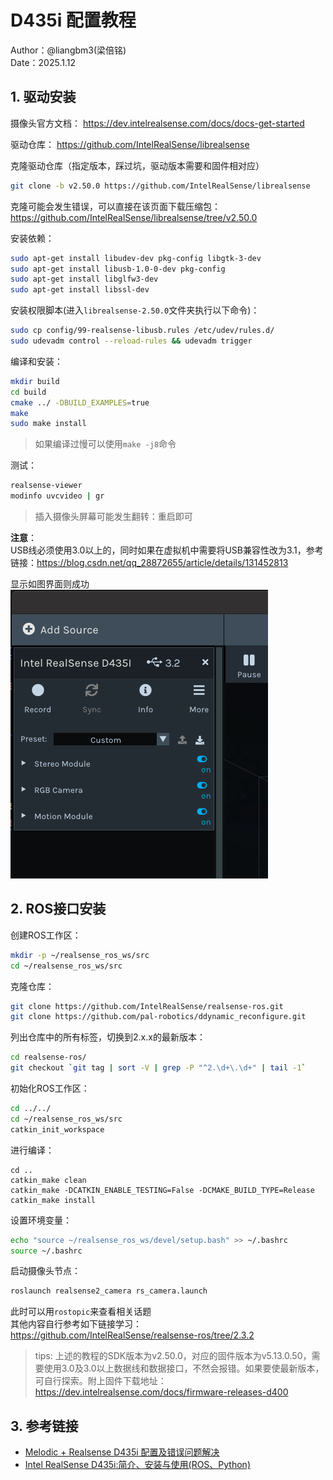 # D435i 配置教程

Author：@liangbm3(梁倍铭)  
Date：2025.1.12

## 1. 驱动安装

摄像头官方文档：
https://dev.intelrealsense.com/docs/docs-get-started

驱动仓库：
https://github.com/IntelRealSense/librealsense

克隆驱动仓库（指定版本，踩过坑，驱动版本需要和固件相对应）
```bash
git clone -b v2.50.0 https://github.com/IntelRealSense/librealsense  
```
克隆可能会发生错误，可以直接在该页面下载压缩包：
https://github.com/IntelRealSense/librealsense/tree/v2.50.0

安装依赖：
```bash
sudo apt-get install libudev-dev pkg-config libgtk-3-dev
sudo apt-get install libusb-1.0-0-dev pkg-config
sudo apt-get install libglfw3-dev
sudo apt-get install libssl-dev
```

安装权限脚本(进入`librealsense-2.50.0`文件夹执行以下命令)：
```bash
sudo cp config/99-realsense-libusb.rules /etc/udev/rules.d/
sudo udevadm control --reload-rules && udevadm trigger 
```

编译和安装：
```bash
mkdir build
cd build
cmake ../ -DBUILD_EXAMPLES=true
make
sudo make install
```

>如果编译过慢可以使用`make -j8`命令

测试：
```bash
realsense-viewer
modinfo uvcvideo | gr
```

>插入摄像头屏幕可能发生翻转：重启即可

**注意**：  
USB线必须使用3.0以上的，同时如果在虚拟机中需要将USB兼容性改为3.1，参考链接：<https://blog.csdn.net/qq_28872655/article/details/131452813>

显示如图界面则成功  
![alt text](./assets/image.png)

## 2. ROS接口安装

创建ROS工作区：
```bash
mkdir -p ~/realsense_ros_ws/src
cd ~/realsense_ros_ws/src
```

克隆仓库：
```bash
git clone https://github.com/IntelRealSense/realsense-ros.git
git clone https://github.com/pal-robotics/ddynamic_reconfigure.git
```

列出仓库中的所有标签，切换到2.x.x的最新版本：
```bash
cd realsense-ros/
git checkout `git tag | sort -V | grep -P "^2.\d+\.\d+" | tail -1`
```

初始化ROS工作区：
```bash
cd ../../
cd ~/realsense_ros_ws/src
catkin_init_workspace
```

进行编译：
```
cd ..
catkin_make clean
catkin_make -DCATKIN_ENABLE_TESTING=False -DCMAKE_BUILD_TYPE=Release
catkin_make install
```

设置环境变量：
```bash
echo "source ~/realsense_ros_ws/devel/setup.bash" >> ~/.bashrc
source ~/.bashrc
```

启动摄像头节点：
```bash
roslaunch realsense2_camera rs_camera.launch
```
此时可以用`rostopic`来查看相关话题  
其他内容自行参考如下链接学习：  
<https://github.com/IntelRealSense/realsense-ros/tree/2.3.2> 

> tips: 上述的教程的SDK版本为v2.50.0，对应的固件版本为v5.13.0.50，需要使用3.0及3.0以上数据线和数据接口，不然会报错。如果要使最新版本，可自行探索。附上固件下载地址：<https://dev.intelrealsense.com/docs/firmware-releases-d400>

## 3. 参考链接

+ [Melodic + Realsense D435i 配置及错误问题解决](https://blog.csdn.net/Hacker_MAI/article/details/107976049)
+ [Intel RealSense D435i:简介、安装与使用(ROS、Python)](https://zhaoxuhui.top/blog/2020/09/09/intel-realsense-d435i-installation-and-use.html)


